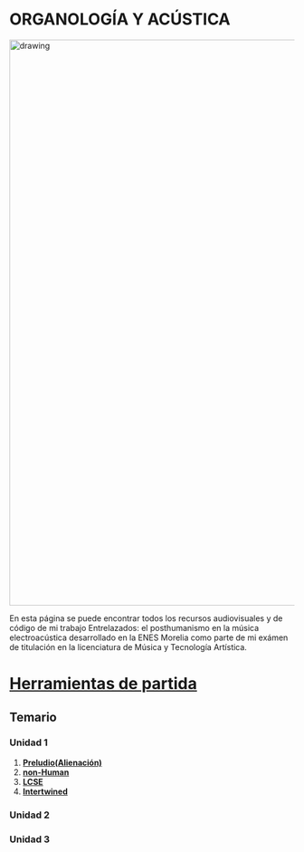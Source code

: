 # ORGANOLOGÍA Y ACÚSTICA
<img src="/Users/mezaga93/Documents/REPO/acusticaUAT/img/Distribucion_delatuirasporsexos.png" alt="drawing" width="1000">

En esta página se puede encontrar todos los recursos audiovisuales y de código de mi trabajo Entrelazados: el posthumanismo en la música electroacústica desarrollado en la ENES Morelia como parte de mi exámen de titulación en la licenciatura de Música y Tecnología Artística.

# [**Herramientas de partida**](pages/herramientas.md)


## Temario

### Unidad 1

1. [**Preludio(Alienación)**](pages/preludio.md)
3. [**non-Human**](pages/non-Human.md)
4. [**LCSE**](pages/LCSE.md)
5. [**Intertwined**](pages/intertwined.md)

### Unidad 2


### Unidad 3